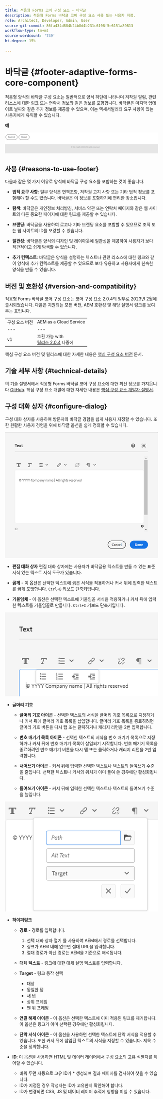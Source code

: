 ```yaml
---
title: 적응형 Forms 코어 구성 요소 - 바닥글
description: 적응형 Forms 바닥글 코어 구성 요소 사용 또는 사용자 지정.
role: Architect, Developer, Admin, User
source-git-commit: 86fa434d884b24b8d4b231c6108f5e6151a89813
workflow-type: tm+mt
source-wordcount: '749'
ht-degree: 15%

---
```



# 바닥글 {#footer-adaptive-forms-core-component}

적응형 양식의 바닥글 구성 요소는 일반적으로 양식 하단에 나타나며 저작권 알림, 관련 리소스에 대한 링크 또는 연락처 정보와 같은 정보를 포함합니다. 바닥글은 마지막 업데이트 날짜와 같은 추가 정보를 제공할 수 있으며, 이는 액세서빌러티 요구 사항이 있는 사용자에게 유익할 수 있습니다.

**예**

![](/help/adaptive-forms/assets/footer.png)

## 사용 {#reasons-to-use-footer}

다음과 같은 몇 가지 이유로 양식에 바닥글 구성 요소를 포함하는 것이 좋습니다.

* **법적 요구 사항**: 일부 양식은 면책조항, 저작권 고지 사항 또는 기타 법적 정보를 포함해야 할 수도 있습니다. 바닥글은 이 정보를 포함하기에 편리한 장소입니다.

* **탐색**: 바닥글은 개인정보 처리방침, 서비스 약관 또는 연락처 페이지와 같은 웹 사이트의 다른 중요한 페이지에 대한 링크를 제공할 수 있습니다.

* **브랜딩**: 바닥글을 사용하여 로고나 기타 브랜딩 요소를 포함할 수 있으므로 조직 또는 웹 사이트의 ID를 보강할 수 있습니다.

* **일관성**: 바닥글은 양식의 디자인 및 레이아웃에 일관성을 제공하여 사용자가 보다 직관적이고 쉽게 탐색할 수 있습니다.

* **추가 컨텍스트**: 바닥글은 양식을 설명하는 텍스트나 관련 리소스에 대한 링크와 같이 양식에 추가 컨텍스트를 제공할 수 있으므로 보다 유용하고 사용자에게 친숙한 양식을 만들 수 있습니다.

## 버전 및 호환성 {#version-and-compatibility}

적응형 Forms 바닥글 코어 구성 요소는 코어 구성 요소 2.0.4의 일부로 2023년 2월에 출시되었습니다. 다음은 지원되는 모든 버전, AEM 호환성 및 해당 설명서 링크를 보여주는 표입니다.

|  |  |
|---|---|
| 구성 요소 버전 | AEM as a Cloud Service |
| --- | --- |
| v1 | 호환 가능 with<br>[릴리스 2.0.4](/help/versions.md) 나중에 | 호환 가능 | 호환 가능 |

핵심 구성 요소 버전 및 릴리스에 대한 자세한 내용은 [핵심 구성 요소 버전](/help/versions.md) 문서.

<!-- ## Sample Component Output {#sample-component-output}

To experience the Accordion Component as well as see examples of its configuration options as well as HTML and JSON output, visit the [Component Library](https://adobe.com/go/aem_cmp_library_accordion). -->

## 기술 세부 사항 {#technical-details}

의 기술 설명서에서 적응형 Forms 바닥글 코어 구성 요소에 대한 최신 정보를 가져옵니다 [GitHub](https://github.com/adobe/aem-core-forms-components/tree/master/ui.af.apps/src/main/content/jcr_root/apps/core/fd/components/form/footer/v1/footer). 핵심 구성 요소 개발에 대한 자세한 내용은 [핵심 구성 요소 개발자 설명서](/help/developing/overview.md).


## 구성 대화 상자 {#configure-dialog}

구성 대화 상자를 사용하여 방문자의 바닥글 경험을 쉽게 사용자 지정할 수 있습니다. 또한 원활한 사용자 경험을 위해 바닥글 옵션을 쉽게 정의할 수 있습니다.

![속성 탭](/help/adaptive-forms/assets/footer_propertiestab.png)

* **편집 대화 상자**
편집 대화 상자에는 사용자가 바닥글용 텍스트를 만들 수 있는 표준 서식 있는 텍스트 서식 도구가 있습니다.

* **굵게** - 이 옵션은 선택한 텍스트에 굵은 서식을 적용하거나 커서 뒤에 입력한 텍스트를 굵게 포맷합니다. `Ctrl+B` 키보드 단축키입니다.

* **기울임체** - 이 옵션은 선택한 텍스트에 기울임꼴 서식을 적용하거나 커서 뒤에 입력한 텍스트를 기울임꼴로 만듭니다. `Ctrl+I` 키보드 단축키입니다.

![글머리 기호 옵션](/help/adaptive-forms/assets/footer_bullet.png)


* **글머리 기호**

   * **글머리 기호 아이콘** - 선택한 텍스트의 서식을 글머리 기호 목록으로 지정하거나 커서 뒤에 글머리 기호 목록을 삽입합니다. 글머리 기호 목록을 종료하려면 글머리 기호 버튼을 다시 탭 또는 클릭하거나 캐리지 리턴을 2번 입력합니다.

   * **번호 매기기 목록 아이콘** - 선택한 텍스트의 서식을 번호 매기기 목록으로 지정하거나 커서 뒤에 번호 매기기 목록이 삽입되기 시작합니다. 번호 매기기 목록을 종료하려면 번호 매기기 버튼을 다시 탭 또는 클릭하거나 캐리지 리턴을 2번 입력합니다.

   * **내어쓰기 아이콘** - 커서 뒤에 입력한 선택한 텍스트나 텍스트의 들여쓰기 수준을 줄입니다. 선택한 텍스트나 커서의 위치가 이미 들여 쓴 경우에만 활성화됩니다.

   * **들여쓰기 아이콘** - 커서 뒤에 입력한 선택한 텍스트나 텍스트의 들여쓰기 수준을 높입니다.

![하이퍼링크 옵션](/help/adaptive-forms/assets/footer_link.png)

* **하이퍼링크**

   * **경로** - 경로를 입력합니다.
      1. 선택 대화 상자 열기 를 사용하여 AEM에서 경로를 선택합니다.
      1. 링크가 AEM 내에 없으면 절대 URL을 입력합니다.
      1. 절대 경로가 아닌 경로는 AEM을 기준으로 해석됩니다.
   * **대체 텍스트** - 링크에 대한 대체 설명 텍스트를 입력합니다.

   * **Target** - 링크 동작 선택
      * 대상
      * 동일한 탭
      * 새 탭
      * 상위 프레임
      * 맨 위 프레임
   * **연결 해제 아이콘** - 이 옵션은 선택한 텍스트에 이미 적용된 링크를 제거합니다. 이 옵션은 링크가 이미 선택된 경우에만 활성화됩니다.

   * **단락 서식 아이콘** - 이 옵션을 사용하면 선택한 텍스트에 단락 서식을 적용할 수 있습니다. 또한 커서 뒤에 삽입된 텍스트의 서식을 지정할 수 있습니다. 제목 수준을 정의합니다.



* **ID**: 이 옵션을 사용하면 HTML 및 데이터 레이어에서 구성 요소의 고유 식별자를 제어할 수 있습니다.

   * 비워 두면 자동으로 고유 ID가 * 생성되며 결과 페이지를 검사하여 찾을 수 있습니다.
   * ID가 지정된 경우 작성자는 ID가 고유한지 확인해야 합니다.
   * ID가 변경되면 CSS, JS 및 데이터 레이어 추적에 영향을 미칠 수 있습니다.


